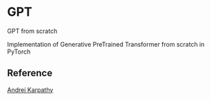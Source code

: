 # GPT
GPT from scratch

Implementation of Generative PreTrained Transformer from scratch in PyTorch

## Reference
  [Andrej Karpathy](https://github.com/karpathy/ng-video-lecture/tree/master?tab=readme-ov-file)
